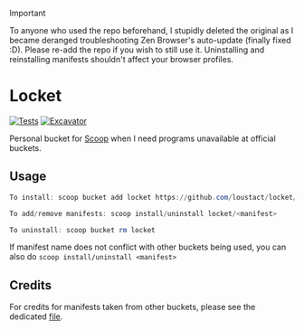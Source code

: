 > [!IMPORTANT]
> To anyone who used the repo beforehand, I stupidly deleted the original as I became deranged troubleshooting Zen Browser's auto-update (finally fixed :D). Please re-add the repo if you wish to still use it. Uninstalling and reinstalling manifests shouldn't affect your browser profiles.

# Locket

[![Tests](https://github.com/loustact/locket/actions/workflows/ci.yml/badge.svg)](https://github.com/loustact/locket/actions/workflows/ci.yml) [![Excavator](https://github.com/loustact/locket/actions/workflows/excavator.yml/badge.svg)](https://github.com/loustact/locket/actions/workflows/excavator.yml)

Personal bucket for [Scoop](https://scoop.sh) when I need programs unavailable at official buckets.

## Usage

```powershell
To install: scoop bucket add locket https://github.com/loustact/locket/

To add/remove manifests: scoop install/uninstall locket/<manifest>

To uninstall: scoop bucket rm locket
```

If manifest name does not conflict with other buckets being used, you can also do `scoop install/uninstall <manifest>`

## Credits

For credits for manifests taken from other buckets, please see the dedicated [file](./CREDITS.md).
